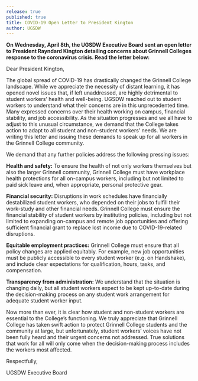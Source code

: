 ```yaml
---
release: true
published: true
title: COVID-19 Open Letter to President Kington
author: UGSDW
---
```

**On Wednesday, April 8th, the UGSDW Executive Board sent an open letter to President Rayndard Kington detailing concerns about Grinnell Colleges response to the coronavirus crisis. Read the letter below:**

Dear President Kington,

The global spread of COVID-19 has drastically changed the Grinnell College landscape. While we
appreciate the necessity of distant learning, it has opened novel issues that, if left unaddressed, are
highly detrimental to student workers’ health and well-being. UGSDW reached out to student workers
to understand what their concerns are in this unprecedented time. Many expressed concerns over their
health working on campus, financial stability, and job accessibility. As the situation progresses and we
all have to adjust to this unusual circumstance, we demand that the College takes action to adapt to all
student and non-student workers’ needs. We are writing this letter and issuing these demands to speak
up for all workers in the Grinnell College community.

We demand that any further policies address the following pressing issues:

**Health and safety:** To ensure the health of not only workers themselves but also the
larger Grinnell community, Grinnell College must have workplace health protections
for all on-campus workers, including but not limited to paid sick leave and, when
appropriate, personal protective gear.

**Financial security:** Disruptions in work schedules have financially destabilized student
workers, who depended on their jobs to fulfill their work-study and other financial
needs. Grinnell College must ensure the financial stability of student workers by
instituting policies, including but not limited to expanding on-campus and remote job
opportunities and offering sufficient financial grant to replace lost income due to
COVID-19-related disruptions.

**Equitable employment practices:** Grinnell College must ensure that all policy changes
are applied equitably. For example, new job opportunities must be publicly accessible
to every student worker (e.g. on Handshake), and include clear expectations for
qualification, hours, tasks, and compensation.

**Transparency from administration:** We understand that the situation is changing
daily, but all student workers expect to be kept up-to-date during the decision-making
process on any student work arrangement for adequate student worker input.

Now more than ever, it is clear how student and non-student workers are essential to the College’s
functioning. We truly appreciate that Grinnell College has taken swift action to protect Grinnell College
students and the community at large, but unfortunately, student workers’ voices have not been fully
heard and their urgent concerns not addressed. True solutions that work for all will only come when
the decision-making process includes the workers most affected.

Respectfully,

UGSDW Executive Board
